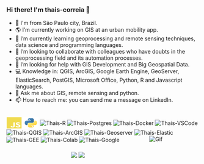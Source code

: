 ### Hi there! I'm thais-correia 👋

- 📍  I'm from São Paulo city, Brazil.
- 🌎 I’m currently working on GIS at an urban mobility app.
- 🌱 I’m currently learning geoprocessing and remote sensing techniques, data science and programming languages.
- 👯 I’m looking to collaborate with colleagues who have doubts in the ​​geoprocessing field and its automation processes.
- 🤔 I’m looking for help with GIS Development and Big Geospatial Data.
- 💻 Knowledge in: QGIS, ArcGIS, Google Earth Engine, GeoServer, ElasticSearch, PostGIS, Microsoft Office, Python, R and Javascript languages.
- 💬 Ask me about GIS, remote sensing and python.
- 📫 How to reach me: you can send me a message on LinkedIn.

<div style="display: inline_block"><br>
  <img align="center" alt="Rafa-Js" height="30" width="40" src="https://raw.githubusercontent.com/devicons/devicon/master/icons/javascript/javascript-plain.svg">
  <img align="center" alt="Rafa-Python" height="30" width="40" src="https://raw.githubusercontent.com/devicons/devicon/master/icons/python/python-original.svg">
   <img align="center" alt="Thais-R" height="30" width="40" 
src="https://cdn.jsdelivr.net/gh/devicons/devicon/icons/r/r-original.svg">
  <img align="center" alt="Thais-Postgres" height="30" width="40" 
src="https://cdn.jsdelivr.net/gh/devicons/devicon/icons/postgresql/postgresql-original-wordmark.svg">
  <img align="center" alt="Thais-Docker" height="40" width="50" 
src="https://cdn.jsdelivr.net/gh/devicons/devicon/icons/docker/docker-original.svg">
  <img align="center" alt="Thais-VSCode" height="30" width="40" 
src="https://cdn.jsdelivr.net/gh/devicons/devicon/icons/visualstudio/visualstudio-plain.svg">
  <img align="center" alt="Thais-QGIS" height="30" width="40" 
src="https://upload.wikimedia.org/wikipedia/commons/9/91/QGIS_logo_new.svg">
  <img align="center" alt="Thais-ArcGIS" height="40" width="40" 
src="https://upload.wikimedia.org/wikipedia/commons/thumb/d/df/ArcGIS_logo.png/600px-ArcGIS_logo.png?20200916120335">
  <img align="center" alt="Thais-Geoserver" height="70" width="90" 
src="https://upload.wikimedia.org/wikipedia/de/3/38/GeoServer_Logo.svg">
   <img align="center" alt="Thais-Elastic" height="80" width="90" 
src="https://static-www.elastic.co/v3/assets/bltefdd0b53724fa2ce/blt5ebe80fb665aef6b/5ea8c8f26b62d4563b6ecec2/brand-elasticsearch-220x130.svg">
  <img align="center" alt="Thais-GEE" height="30" width="30" 
src="https://earthengine.google.com/static/images/earth-engine-logo.png">
  <img align="center" alt="Thais-Colab" height="40" width="70" 
src="https://upload.wikimedia.org/wikipedia/commons/thumb/d/d0/Google_Colaboratory_SVG_Logo.svg/1280px-Google_Colaboratory_SVG_Logo.svg.png">
  <img align="center" alt="Thais-Google" height="30" width="40" 
src="https://cdn.jsdelivr.net/gh/devicons/devicon/icons/google/google-original.svg">
  <img align="right" alt="Gif" height="130" width="130" src="https://github.com/thais-correia/gif/assets/84729710/8ea9a04b-edec-483a-94a4-fe50351bf314">
</div> 
            
###

<div align="center"> 
  <a href="https://www.youtube.com/channel/UCp21Jl8xKiTuolkueaWHAZw" target="_blank"><img src="https://img.shields.io/badge/YouTube-FF0000?style=for-the-badge&logo=youtube&logoColor=white" target="_blank"></a>
  <a href="https://www.linkedin.com/in/thaispcorreia" target="_blank"><img src="https://img.shields.io/badge/-LinkedIn-%230077B5?style=for-the-badge&logo=linkedin&logoColor=white" target="_blank"></a> 
</div align="center>



